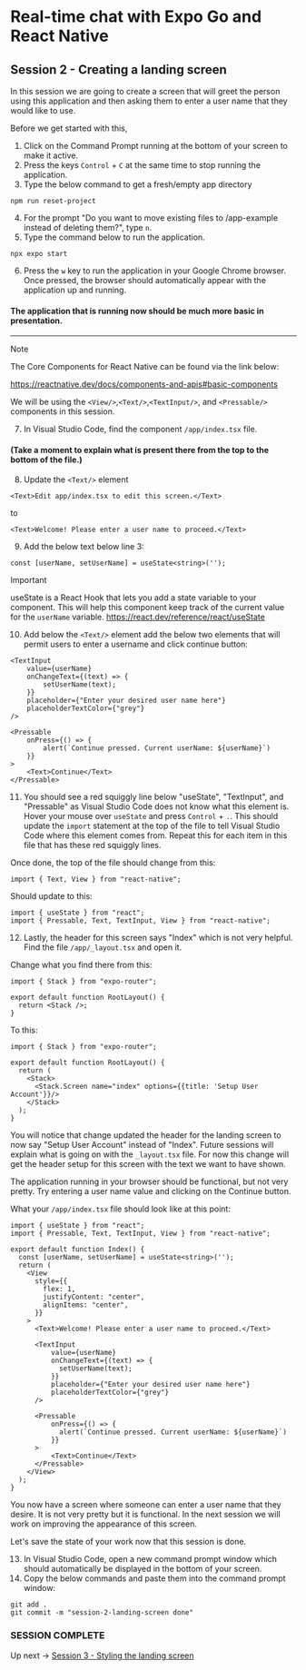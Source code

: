 # Real-time chat with Expo Go and React Native
## Session 2 - Creating a landing screen

In this session we are going to create a screen that will greet the person using this application and then asking them to enter a user name that they would like to use.

Before we get started with this,
1. Click on the Command Prompt running at the bottom of your screen to make it active.
2. Press the keys `Control` + `C` at the same time to stop running the application.
3. Type the below command to get a fresh/empty app directory
```
npm run reset-project
```
4. For the prompt "Do you want to move existing files to /app-example instead of deleting them?", type `n`.
5. Type the command below to run the application.
```
npx expo start
```
6. Press the `w` key to run the application in your Google Chrome browser.  Once pressed, the browser should automatically appear with the application up and running.

#### The application that is running now should be much more basic in presentation.

---

> [!NOTE] 
> The Core Components for React Native can be found via the link below:
>
> https://reactnative.dev/docs/components-and-apis#basic-components
>
> We will be using the `<View/>`,`<Text/>`,`<TextInput/>`, and `<Pressable/>` components in this session.

7. In Visual Studio Code, find the component `/app/index.tsx` file.

#### (Take a moment to explain what is present there from the top to the bottom of the file.)

8. Update the `<Text/>` element
```tsx
<Text>Edit app/index.tsx to edit this screen.</Text>
```
to
```tsx
<Text>Welcome! Please enter a user name to proceed.</Text>
```

9. Add the below text below line 3:
```tsx
const [userName, setUserName] = useState<string>('');
```
> [!IMPORTANT]  
> useState is a React Hook that lets you add a state variable to your component.  This will help this component keep track of the current value for the `userName` variable.
> https://react.dev/reference/react/useState

10. Add below the `<Text/>` element add the below two elements that will permit users to enter a username and click continue button:
```tsx
<TextInput
    value={userName}
    onChangeText={(text) => {
        setUserName(text);
    }}
    placeholder={"Enter your desired user name here"}
    placeholderTextColor={"grey"}
/>

<Pressable 
    onPress={() => {
        alert(`Continue pressed. Current userName: ${userName}`)
    }}
>
    <Text>Continue</Text>
</Pressable>
```

11. You should see a red squiggly line below "useState", "TextInput", and "Pressable" as Visual Studio Code does not know what this element is.  Hover your mouse over `useState` and press `Control` + `.`.  This should update the `import` statement at the top of the file to tell Visual Studio Code where this element comes from.  Repeat this for each item in this file that has these red squiggly lines.  

Once done, the top of the file should change from this:
```tsx
import { Text, View } from "react-native";
```
Should update to this:
```tsx
import { useState } from "react";
import { Pressable, Text, TextInput, View } from "react-native";
```

12. Lastly, the header for this screen says "Index" which is not very helpful.  Find the file `/app/_layout.tsx` and open it.

Change what you find there from this:
```tsx
import { Stack } from "expo-router";

export default function RootLayout() {
  return <Stack />;
}
```
To this:
```tsx
import { Stack } from "expo-router";

export default function RootLayout() {
  return (
    <Stack>
      <Stack.Screen name="index" options={{title: 'Setup User Account'}}/>
    </Stack>
  );
}
```
You will notice that change updated the header for the landing screen to now say "Setup User Account" instead of "Index".  Future sessions will explain what is going on with the `_layout.tsx` file.  For now this change will get the header setup for this screen with the text we want to have shown.

The application running in your browser should be functional, but not very pretty.
Try entering a user name value and clicking on the Continue button.

What your `/app/index.tsx` file should look like at this point:
```tsx
import { useState } from "react";
import { Pressable, Text, TextInput, View } from "react-native";

export default function Index() {
  const [userName, setUserName] = useState<string>('');
  return (
    <View
      style={{
        flex: 1,
        justifyContent: "center",
        alignItems: "center",
      }}
    >
      <Text>Welcome! Please enter a user name to proceed.</Text>

      <TextInput
          value={userName}
          onChangeText={(text) => {
            setUserName(text);
          }}
          placeholder={"Enter your desired user name here"}
          placeholderTextColor={"grey"}
      />

      <Pressable 
          onPress={() => {
            alert(`Continue pressed. Current userName: ${userName}`)
          }}
      >
          <Text>Continue</Text>
      </Pressable>
    </View>
  );
}
```

You now have a screen where someone can enter a user name that they desire.  It is not very pretty but it is functional.  In the next session we will work on improving the appearance of this screen.

Let's save the state of your work now that this session is done.

13. In Visual Studio Code, open a new command prompt window which should automatically be displayed in the bottom of your screen.
14. Copy the below commands and paste them into the command prompt window:
```
git add .
git commit -m "session-2-landing-screen done"
```

### SESSION COMPLETE

Up next -> [Session 3 - Styling the landing screen](session-3-styling-the-landing-screen.md)
